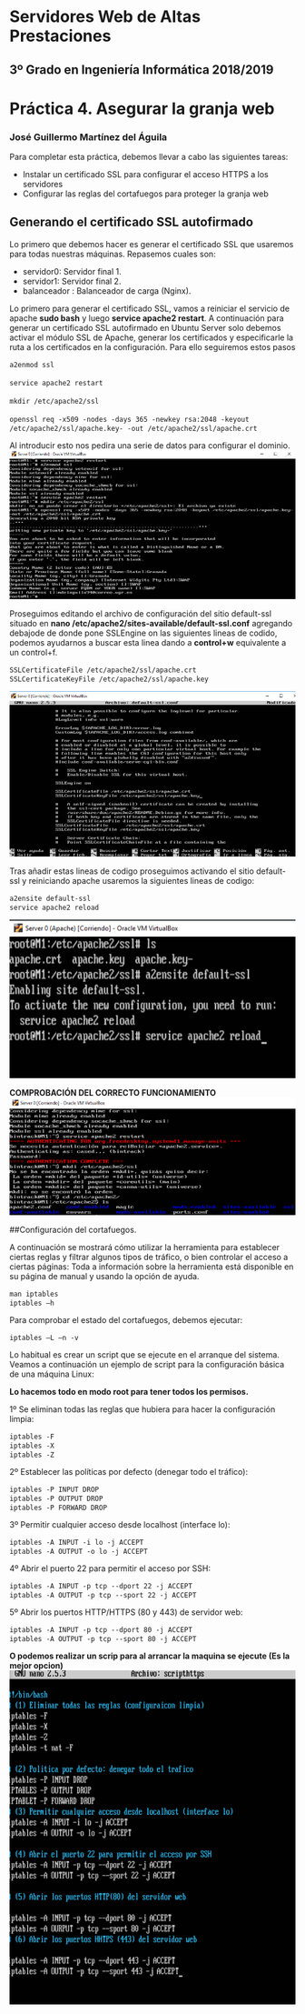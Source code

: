 Servidores Web de Altas Prestaciones
====================================
3º Grado en Ingeniería Informática 2018/2019
--------------------------------------------


# Práctica 4. Asegurar la granja web
### José Guillermo Martínez del Águila

Para completar esta práctica, debemos llevar a cabo las siguientes tareas:
-   Instalar un certificado SSL para configurar el acceso HTTPS a los servidores
-   Configurar las reglas del cortafuegos para proteger la granja web
  
## Generando el certificado SSL autofirmado
Lo primero que debemos hacer es generar el certificado SSL que usaremos para
todas nuestras máquinas. Repasemos cuales son:
-   servidor0: Servidor final 1.
-   servidor1: Servidor final 2.
-   balanceador : Balanceador de carga (Nginx).

Lo primero para generar el certificado SSL, vamos a reiniciar el servicio de apache **sudo bash** y luego **service apache2 restart**.
A continuación para generar un certificado SSL autofirmado en Ubuntu Server solo debemos activar el módulo SSL de Apache, generar los certificados y especificarle la ruta a los certificados en la configuración. Para ello seguiremos estos pasos

```
a2enmod ssl

service apache2 restart

mkdir /etc/apache2/ssl

openssl req -x509 -nodes -days 365 -newkey rsa:2048 -keyout /etc/apache2/ssl/apache.key- -out /etc/apache2/ssl/apache.crt
```
Al introducir esto nos pedira una serie  de datos para configurar el dominio.
![Certificados](https://github.com/BinTRack/SWAP-/blob/master/Practica%204/Nuevo%20apache.PNG)

Proseguimos editando el archivo de configuración del sitio default-ssl situado en **nano /etc/apache2/sites-available/default-ssl.conf** agregando debajode de donde pone SSLEngine on las siguientes lineas de codido, podemos ayudarnos a buscar esta linea dando a **control+w** equivalente a un control+f.

```
SSLCertificateFile /etc/apache2/ssl/apache.crt
SSLCertificateKeyFile /etc/apache2/ssl/apache.key
```
![Configuracion Default.con](https://github.com/BinTRack/SWAP-/blob/master/Practica%204/Configuracion%20DEF.conf.PNG)

Tras añadir estas lineas de codigo proseguimos activando el sitio default-ssl y reiniciando apache usaremos la siguientes lineas de codigo:

```
a2ensite default-ssl
service apache2 reload
```
![Activar y recargar default-ssl.conf](https://github.com/BinTRack/SWAP-/blob/master/Practica%204/End%20Server%200.PNG)


**COMPROBACIÓN DEL CORRECTO FUNCIONAMIENTO**
![Comprobación del funcionamiento](https://github.com/BinTRack/SWAP-/blob/master/Practica%204/a2enmod%20%2B%20mkdir.PNG)

##Configuración del cortafuegos.

A continuación se mostrará cómo utilizar la herramienta para establecer ciertas reglas y filtrar algunos tipos de tráfico, o bien controlar el acceso a ciertas páginas: Toda a información sobre la herramienta está disponible en su página de manual y usando la opción de ayuda.

```
man iptables
iptables –h
```
Para comprobar el estado del cortafuegos, debemos ejecutar:
```
iptables –L –n -v
```
Lo habitual es crear un script que se ejecute en el arranque del sistema. Veamos a continuación un ejemplo de script para la configuración básica de una máquina Linux:

**Lo hacemos todo en modo root para tener todos los permisos.**

1º Se eliminan todas las reglas que hubiera para hacer la configuración limpia:

```
iptables -F
iptables -X
iptables -Z
```


2º Establecer las políticas por defecto (denegar todo el tráfico):

```
iptables -P INPUT DROP
iptables -P OUTPUT DROP
iptables -P FORWARD DROP
```

3º Permitir cualquier acceso desde localhost (interface lo):

```
iptables -A INPUT -i lo -j ACCEPT
iptables -A OUTPUT -o lo -j ACCEPT
```

4º Abrir el puerto 22 para permitir el acceso por SSH:

```
iptables -A INPUT -p tcp --dport 22 -j ACCEPT
iptables -A OUTPUT -p tcp --sport 22 -j ACCEPT
```

5º Abrir los puertos HTTP/HTTPS (80 y 443) de servidor web:

```
iptables -A INPUT -p tcp --dport 80 -j ACCEPT
iptables -A OUTPUT -p tcp --sport 80 -j ACCEPT
```
**O podemos realizar un scrip para al arrancar la maquina se ejecute (Es la mejor opcion)**
![Cortafuegos](https://github.com/BinTRack/SWAP-/blob/master/Practica%204/SCRIPT.PNG)